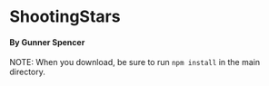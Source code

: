 # ShootingStars

#### By Gunner Spencer

NOTE: When you download, be sure to run `npm install` in the main directory.
